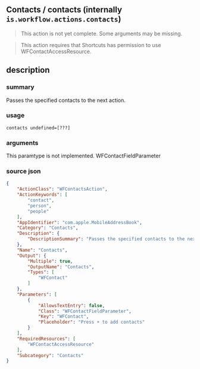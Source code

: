 
## Contacts / contacts (internally `is.workflow.actions.contacts`)

> This action is not yet complete. Some arguments may be missing.


> This action requires that Shortcuts has permission to use WFContactAccessResource.


## description
### summary
Passes the specified contacts to the next action.


### usage
`contacts undefined=[???]`

### arguments
This paramtype is not implemented. WFContactFieldParameter

### source json

```json
{
	"ActionClass": "WFContactsAction",
	"ActionKeywords": [
		"contact",
		"person",
		"people"
	],
	"AppIdentifier": "com.apple.MobileAddressBook",
	"Category": "Contacts",
	"Description": {
		"DescriptionSummary": "Passes the specified contacts to the next action."
	},
	"Name": "Contacts",
	"Output": {
		"Multiple": true,
		"OutputName": "Contacts",
		"Types": [
			"WFContact"
		]
	},
	"Parameters": [
		{
			"AllowsTextEntry": false,
			"Class": "WFContactFieldParameter",
			"Key": "WFContact",
			"Placeholder": "Press + to add contacts"
		}
	],
	"RequiredResources": [
		"WFContactAccessResource"
	],
	"Subcategory": "Contacts"
}
```
